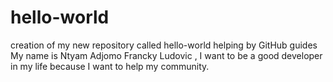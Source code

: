# hello-world
creation of my new repository called hello-world helping by GitHub guides
My name is Ntyam Adjomo Francky Ludovic , I want to be a good developer in my life because I want to help my community.
